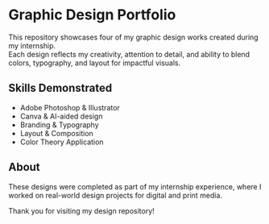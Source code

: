 # Graphic Design Portfolio

This repository showcases four of my graphic design works created during my internship.  
Each design reflects my creativity, attention to detail, and ability to blend colors, typography, and layout for impactful visuals.
  
## Skills Demonstrated
- Adobe Photoshop & Illustrator  
- Canva & AI-aided design  
- Branding & Typography  
- Layout & Composition  
- Color Theory Application  



## About
These designs were completed as part of my internship experience, where I worked on real-world design projects for digital and print media.  

Thank you for visiting my design repository!  
